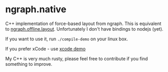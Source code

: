 # ngraph.native

C++ implementation of force-based layout from ngraph. This is equivalent to
[ngraph.offline.layout](https://github.com/anvaka/ngraph.offline.layout).
Unfortunately I don't have bindings to nodejs (yet).

If you want to use it, run `./compile-demo` on your linux box.

If you prefer xCode - use [xcode demo](https://github.com/anvaka/ngraph.native/tree/master/demo/ngraph.native.demo)

My C++ is very much rusty, please feel free to contribute if you find something
to improve.
